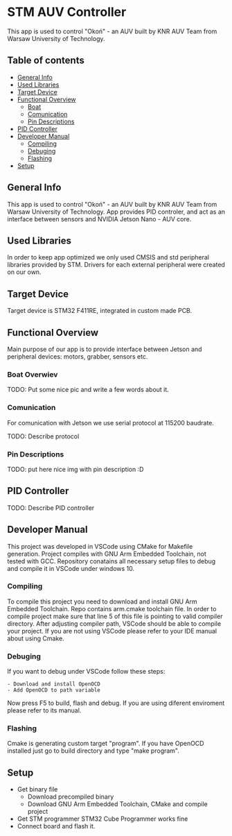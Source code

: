 # STM AUV Controller
This app is used to control "Okoń" - an AUV built by KNR AUV Team from Warsaw University of Technology. 

## Table of contents
* [General Info](#general-info)
* [Used Libraries](#used-libraries)
* [Target Device](#target_device)
* [Functional Overview ](#functional-overview)
    - [Boat](#boat-overwiev)
    - [Comunication](#comunication)
    - [Pin Descriptions](#pin_descriptions)
* [PID Controller](#pid-controller)
* [Developer Manual](#developer-manual)
    - [Compiling](#compiling)
    - [Debuging](#debuging)
    - [Flashing](#flashing)
* [Setup](#setup)

## General Info
This app is used to control "Okoń" - an AUV built by KNR AUV Team from Warsaw University of Technology. App provides PID controler, and act as an interface between sensors and NVIDIA Jetson Nano - AUV core.

## Used Libraries
In order to keep app optimized we only used CMSIS and std peripheral libraries provided by STM. Drivers for each external peripheral were created on our own.

## Target Device
Target device is STM32 F411RE, integrated in custom made PCB.

## Functional Overview
Main purpose of our app is to provide interface between Jetson and peripheral devices: motors, grabber, sensors etc.

### Boat Overwiev
TODO: Put some nice pic and write a few words about it.
### Comunication
For comunication with Jetson we use serial protocol at 115200 baudrate.

TODO: Describe protocol

### Pin Descriptions
TODO: put here nice img with pin description :D

## PID Controller
TODO: Describe PID controller

## Developer Manual
This project was developed in VSCode using CMake for Makefile generation. Project compiles with GNU Arm Embedded Toolchain, not tested with GCC. Repository conatains all necessary setup files to debug and compile it in VSCode under windows 10.

### Compiling
To compile this project you need to download and install  GNU Arm Embedded Toolchain. Repo contains arm.cmake toolchain file. In order to compile project make sure that line 5 of this file is pointing to valid compiler directory. After adjusting compiler path, VSCode should be able to compile your project. If you are not using VSCode please refer to your IDE manual about using Cmake.

### Debuging
If you want to debug under VSCode follow these steps:
    
    - Download and install OpenOCD
    - Add OpenOCD to path variable

Now press F5 to build, flash and debug. If you are using diferent enviroment please refer to its manual.

### Flashing
Cmake is generating custom target "program". If you have OpenOCD installed just go to build directory and type "make program".

## Setup
- Get binary file
    - Download precompiled binary
    - Download GNU Arm Embedded Toolchain, CMake and compile project
- Get STM programmer STM32 Cube Programmer works fine
- Connect board and flash it.
